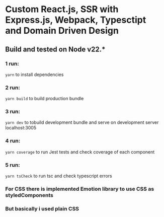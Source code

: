 <h1>Custom React.js, SSR with Express.js, Webpack, Typesctipt and Domain Driven Design</h1>
<h2>Build and tested on Node v22.*</h2>
<h3>1 run:</h3> <code>yarn</code> to install dependencies
<h3>2 run:</h3> <code>yarn build</code> to build production bundle
<h3>3 run:</h3> <code>yarn dev</code> to tobuild development bundle and serve on development server localhost:3005
<h3>4 run:</h3> <code>yarn coverage</code> to run Jest tests and check coverage of each component
<h3>5 run:</h3> <code>yarn tsCheck</code> to run tsc and check typescript errors

<h3>For CSS there is implemented Emotion library to use CSS as styledComponents</h3>
<h3>But basically i used plain CSS</h3>
